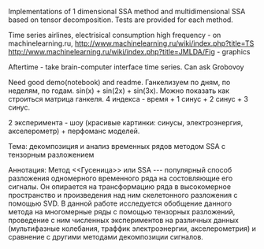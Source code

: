 Implementations of 1 dimensional SSA method and multidimensional SSA based on tensor decomposition. Tests are provided for each method.


Time series airlines, electrisical consumption high frequency - on machinelearning.ru, http://www.machinelearning.ru/wiki/index.php?title=TS
http://www.machinelearning.ru/wiki/index.php?title=JMLDA/Fig - graphics

Aftertime - take brain-computer interface time series. Can ask Grobovoy

Need good demo(notebook) and readme. Ганкелизуем по дням, по неделям, по годам. sin(x) + sin(2x) + sin(3x). 
Можно показать как строиться матрица ганкеля. 4 индекса - время + 1 синус + 2 синус + 3 синус.

2 эксперимента - шоу (красивые картинки: синусы, электроэнергия, акселерометр) + перфоманс моделей.

Тема: декомпозиция и анализ временных рядов методом SSA с тензорным разложением

Аннотация: Метод <<Гусеница>> или SSA --- популярный способ разложения одномерного временного ряда на состовляющие его сигналы. Он опирается на трансформацию ряда в высокомерное пространство и произведения над ним скелетонного разложения с помощью SVD. В данной работе исследуется обобщение данного метода на многомерные ряды с помощью тензорных разложений, проведение с ним численных экспериментов на различных данных (мультифазные колебания, траффик электроэнергии, акселерометрия) и сравнение с другими методами декомпозиции сигналов.